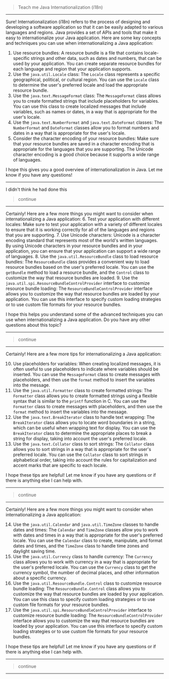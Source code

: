 > Teach me Java Internationalization (i18n)
---
Sure! Internationalization (i18n) refers to the process of designing and developing a software application so that it can be easily adapted to various languages and regions. Java provides a set of APIs and tools that make it easy to internationalize your Java application. Here are some key concepts and techniques you can use when internationalizing a Java application:

1. Use resource bundles: A resource bundle is a file that contains locale-specific strings and other data, such as dates and numbers, that can be used by your application. You can create separate resource bundles for each language and region that your application supports.
2. Use the `java.util.Locale` class: The `Locale` class represents a specific geographical, political, or cultural region. You can use the `Locale` class to determine the user's preferred locale and load the appropriate resource bundle.
3. Use the `java.text.MessageFormat` class: The `MessageFormat` class allows you to create formatted strings that include placeholders for variables. You can use this class to create localized messages that include variables, such as names or dates, in a way that is appropriate for the user's locale.
4. Use the `java.text.NumberFormat` and `java.text.DateFormat` classes: The `NumberFormat` and `DateFormat` classes allow you to format numbers and dates in a way that is appropriate for the user's locale.
5. Consider the character encoding of your resource bundles: Make sure that your resource bundles are saved in a character encoding that is appropriate for the languages that you are supporting. The Unicode character encoding is a good choice because it supports a wide range of languages.

I hope this gives you a good overview of internationalization in Java. Let me know if you have any questions!

---
I didn't think he had done this
> continue
---
Certainly! Here are a few more things you might want to consider when internationalizing a Java application:
6. Test your application with different locales: Make sure to test your application with a variety of different locales to ensure that it is working correctly for all of the languages and regions that you are supporting.
7. Use Unicode characters: Unicode is a character encoding standard that represents most of the world's written languages. By using Unicode characters in your resource bundles and in your application, you can ensure that your application can support a wide range of languages.
8. Use the `java.util.ResourceBundle` class to load resource bundles: The `ResourceBundle` class provides a convenient way to load resource bundles based on the user's preferred locale. You can use the `getBundle` method to load a resource bundle, and the `Control` class to customize the way that resource bundles are loaded.
9. Use the `java.util.spi.ResourceBundleControlProvider` interface to customize resource bundle loading: The `ResourceBundleControlProvider` interface allows you to customize the way that resource bundles are loaded by your application. You can use this interface to specify custom loading strategies or to use custom file formats for your resource bundles.

I hope this helps you understand some of the advanced techniques you can use when internationalizing a Java application. Do you have any other questions about this topic?

---
> continue
---
Certainly! Here are a few more tips for internationalizing a Java application:

10. Use placeholders for variables: When creating localized messages, it is often useful to use placeholders to indicate where variables should be inserted. You can use the `MessageFormat` class to create messages with placeholders, and then use the `format` method to insert the variables into the message.
11. Use the `java.util.Formatter` class to create formatted strings: The `Formatter` class allows you to create formatted strings using a flexible syntax that is similar to the `printf` function in C. You can use the `Formatter` class to create messages with placeholders, and then use the `format` method to insert the variables into the message.
12. Use the `java.text.BreakIterator` class to handle text wrapping: The `BreakIterator` class allows you to locate word boundaries in a string, which can be useful when wrapping text for display. You can use the `BreakIterator` class to determine the appropriate places to break a string for display, taking into account the user's preferred locale.
13. Use the `java.text.Collator` class to sort strings: The `Collator` class allows you to sort strings in a way that is appropriate for the user's preferred locale. You can use the `Collator` class to sort strings in alphabetical order, taking into account the rules for capitalization and accent marks that are specific to each locale.

I hope these tips are helpful! Let me know if you have any questions or if there is anything else I can help with.

---
> continue
---
Certainly! Here are a few more things you might want to consider when internationalizing a Java application:

14. Use the `java.util.Calendar` and `java.util.TimeZone` classes to handle dates and times: The `Calendar` and `TimeZone` classes allow you to work with dates and times in a way that is appropriate for the user's preferred locale. You can use the `Calendar` class to create, manipulate, and format dates and times, and the `TimeZone` class to handle time zones and daylight saving time.
15. Use the `java.util.Currency` class to handle currency: The `Currency` class allows you to work with currency in a way that is appropriate for the user's preferred locale. You can use the `Currency` class to get the currency symbol, the number of decimal places, and other information about a specific currency.
16. Use the `java.util.ResourceBundle.Control` class to customize resource bundle loading: The `ResourceBundle.Control` class allows you to customize the way that resource bundles are loaded by your application. You can use this class to specify custom loading strategies or to use custom file formats for your resource bundles.
17. Use the `java.util.spi.ResourceBundleControlProvider` interface to customize resource bundle loading: The `ResourceBundleControlProvider` interface allows you to customize the way that resource bundles are loaded by your application. You can use this interface to specify custom loading strategies or to use custom file formats for your resource bundles.

I hope these tips are helpful! Let me know if you have any questions or if there is anything else I can help with.

---
> continue
---
